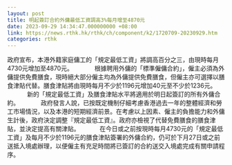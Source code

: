 ```yaml
---
layout: post
title: 明起簽訂合約外傭最低工資調高3%每月增至4870元
date: 2023-09-29 14:34:47.000000000 +08:00
link: https://news.rthk.hk/rthk/ch/component/k2/1720709-20230929.htm
categories: rthk
---
```


政府宣布，本港外籍家庭傭工的「規定最低工資」將調高百分之三，由現時每月4730元增加至4870元。
　　　
根據聘用外傭的「標準僱傭合約」，僱主必須為外傭提供免費膳食，現時絕大部分僱主均為外傭提供免費膳食，但僱主亦可選擇以膳食津貼代替。膳食津貼將由現時每月不少於1196元增加40元至不少於1236元。
　　　
新的「規定最低工資」及膳食津貼水平將適用於明日起簽訂的所有外傭合約。
　　　
政府發言人說，已按既定機制仔細考慮香港過去一年的整體經濟和勞工市場情況，以及本港的短期經濟前景。在考慮以上因素、僱主的負擔能力和外傭生計後，政府決定調整『規定最低工資』。政府亦檢視了代替免費膳食的膳食津貼，並決定提高有關津貼。
　　　
​在今日或之前按現時每月4730元的「規定最低工資」及每月不少於1196元的膳食津貼簽署的外傭合約，仍可於下月27日或之前送抵入境處辦理，以便僱主有充足時間將已簽訂的合約送交入境處完成有關申請程序。
